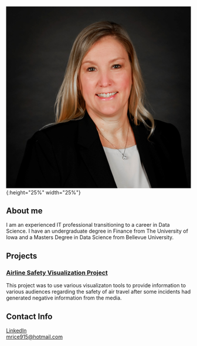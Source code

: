 

![hello](assets/images/bio-photo.jpg){:height="25%" width="25%"}  

## About me


I am an experienced IT professional transitioning to a career in Data Science.  I have an undergraduate degree in Finance from The University of Iowa and a Masters Degree in Data Science from Bellevue University.



## Projects
### [Airline Safety Visualization Project](https://github.com/mlrice/Data_Science_Projects/tree/main/Airline_Safety_Visualization_Project)

This project was to use various visualizaton tools to provide information to various audiences regarding the safety of air travel after some incidents had generated negative information from the media.  








## Contact Info
[LinkedIn](https://www.linkedin.com/in/ricemichelle/)\
<mrice915@hotmail.com>
